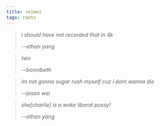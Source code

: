 ```yaml
---
title: reimei
tags: rants
---
```


> *i should have not recorded that in 4k*
>
> --*<cite>ethan yang</cite>*

> *two*
>
> --*<cite>bonnibeth</cite>*

> *im not gonna sugar rush myself cuz i dont wanna die*
>
> --*<cite>jason wei</cite>*

> *she[charlie] is a woke liberal pussy!*
>
> --*<cite>ethan yang</cite>*
